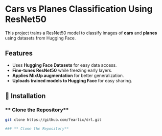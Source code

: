 # Cars vs Planes Classification Using ResNet50

This project trains a ResNet50 model to classify images of **cars** and **planes** using datasets from Hugging Face.

## Features
- Uses **Hugging Face Datasets** for easy data access.
- **Fine-tunes ResNet50** while freezing early layers.
- **Applies MixUp augmentation** for better generalization.
- **Uploads trained models to Hugging Face** for easy sharing.

## 🔧 Installation

### ** Clone the Repository**
```bash
git clone https://github.com/fearlix/drl.git

### ** Clone the Repository**
